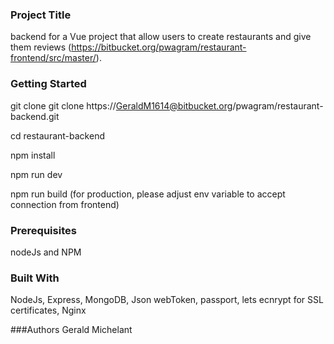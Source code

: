 ### Project Title
  backend for a Vue project that allow users to create restaurants and give them reviews (https://bitbucket.org/pwagram/restaurant-frontend/src/master/). 

### Getting Started
  git clone git clone https://GeraldM1614@bitbucket.org/pwagram/restaurant-backend.git

  cd restaurant-backend

  npm install

  npm run dev
  
  npm run build (for production, please adjust env variable to accept connection from frontend)

### Prerequisites
  nodeJs and NPM

### Built With
  NodeJs, Express, MongoDB, Json webToken, passport, lets ecnrypt for SSL certificates,  Nginx

###Authors
  Gerald Michelant